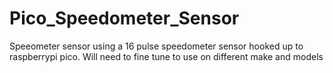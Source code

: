 # Pico_Speedometer_Sensor
Speeometer sensor using a 16 pulse speedometer sensor hooked up to raspberrypi pico. Will need to fine tune to use on different make and models
